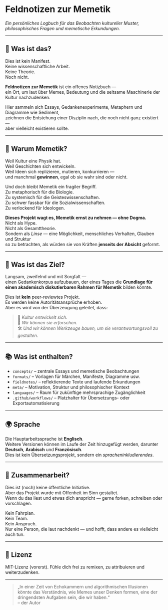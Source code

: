 # Feldnotizen zur Memetik

*Ein persönliches Logbuch für das Beobachten kultureller Muster, philosophisches Fragen und memetische Erkundungen.*

---

## 📖 Was ist das?

Dies ist kein Manifest.  
Keine wissenschaftliche Arbeit.  
Keine Theorie.  
Noch nicht.

**Feldnotizen zur Memetik** ist ein offenes Notizbuch —  
ein Ort, um laut über Memes, Bedeutung und die seltsame Maschinerie der Kultur nachzudenken.

Hier sammeln sich Essays, Gedankenexperimente, Metaphern und Diagramme wie Sediment,  
zeichnen die Entstehung einer Disziplin nach, die noch nicht ganz existiert —  
aber vielleicht existieren sollte.

---

## 🧠 Warum Memetik?

Weil Kultur eine Physik hat.  
Weil Geschichten sich entwickeln.  
Weil Ideen sich replizieren, mutieren, konkurrieren —  
und manchmal **gewinnen**, egal ob sie wahr sind oder nicht.

Und doch bleibt Memetik ein fragiler Begriff.  
Zu metaphorisch für die Biologie.  
Zu systemisch für die Geisteswissenschaften.  
Zu schwer fassbar für die Sozialwissenschaften.  
Zu verlockend für Ideologen.

**Dieses Projekt wagt es, Memetik ernst zu nehmen — ohne Dogma.**  
Nicht als Hype.  
Nicht als Gesamttheorie.  
Sondern als *Linse* — eine Möglichkeit, menschliches Verhalten, Glauben und Struktur  
so zu betrachten, als würden sie von Kräften **jenseits der Absicht** geformt.

---

## 🎯 Was ist das Ziel?

Langsam, zweifelnd und mit Sorgfalt —  
einen Gedankenkorpus aufzubauen, der eines Tages die **Grundlage für einen akademisch diskutierbaren Rahmen für Memetik** bilden könnte.

Dies ist **kein** peer-reviewtes Projekt.  
Es werden keine Autoritätsansprüche erhoben.  
Aber es wird von der Überzeugung geleitet, dass:

> 🧬 *Kultur entwickelt sich.*  
> 🧭 *Wir können sie erforschen.*  
> 🛠️ *Und wir können Werkzeuge bauen, um sie verantwortungsvoll zu gestalten.*

---

## 📚 Was ist enthalten?

- `concepts/` – zentrale Essays und memetische Beobachtungen  
- `formats/` – Vorlagen für Märchen, Manifeste, Diagramme usw.  
- `fieldnotes/` – reflektierende Texte und laufende Erkundungen  
- `meta/` – Motivation, Struktur und philosophischer Kontext  
- `languages/` – Raum für zukünftige mehrsprachige Zugänglichkeit  
- `.github/workflows/` – Platzhalter für Übersetzungs- oder Exportautomatisierung

---

## 🌍 Sprache

Die Hauptarbeitssprache ist **Englisch**.  
Weitere Versionen können im Laufe der Zeit hinzugefügt werden, darunter **Deutsch**, **Arabisch** und **Französisch**.  
Dies ist kein Übersetzungsprojekt, sondern ein *spracheninkludierendes*.

---

## 🤝 Zusammenarbeit?

Dies ist (noch) keine öffentliche Initiative.  
Aber das Projekt wurde mit Offenheit im Sinn gestaltet.  
Wenn du das liest und etwas dich anspricht — gerne forken, schreiben oder vorschlagen.

Kein Fahrplan.  
Kein Team.  
Kein Anspruch.  
Nur eine Person, die laut nachdenkt — und hofft, dass andere es vielleicht auch tun.

---

## 🧾 Lizenz

MIT-Lizenz (vorerst). Fühle dich frei zu remixen, zu attribuieren und weiterzudenken.

---

> „In einer Zeit von Echokammern und algorithmischen Illusionen  
> könnte das Verständnis, wie Memes unser Denken formen, eine der dringendsten Aufgaben sein, die wir haben.“  
> – der Autor
